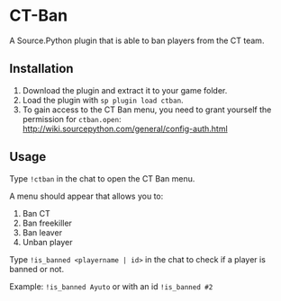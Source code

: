 # CT-Ban
A Source.Python plugin that is able to ban players from the CT team.

## Installation
1. Download the plugin and extract it to your game folder.
2. Load the plugin with ``sp plugin load ctban``.
3. To gain access to the CT Ban menu, you need to grant yourself the permission for ``ctban.open``: http://wiki.sourcepython.com/general/config-auth.html

## Usage
Type ``!ctban`` in the chat to open the CT Ban menu.

A menu should appear that allows you to:

1. Ban CT
2. Ban freekiller
3. Ban leaver
4. Unban player

Type ```!is_banned <playername | id>``` in the chat to check if a player is banned or not.

Example: ```!is_banned Ayuto``` or with an id ```!is_banned #2```
